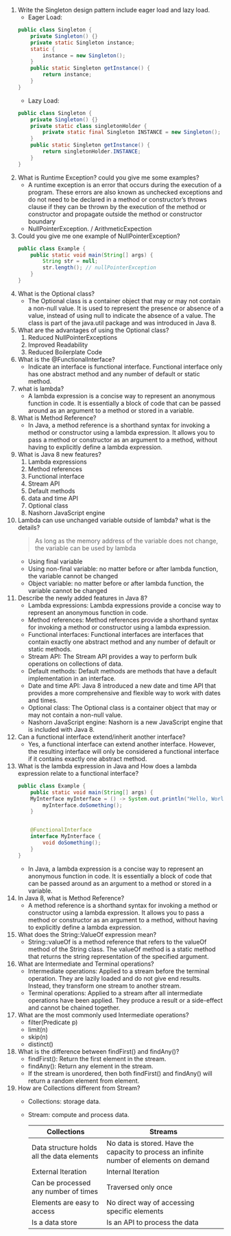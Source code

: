 1. Write the Singleton design pattern include eager load and lazy load.
    - Eager Load:
    ```java
    public class Singleton {
        private Singleton() {}
        private static Singleton instance;
        static {
            instance = new Singleton();
        }    
        public static Singleton getInstance() {
            return instance;
        }
    }
    ```
    - Lazy Load:
    ```java
    public class Singleton {
        private Singleton() {}
        private static class singletonHolder {
            private static final Singleton INSTANCE = new Singleton();
        }
        public static Singleton getInstance() {
            return singletonHolder.INSTANCE;
        }
    }
    ```
2. What is Runtime Exception? could you give me some examples?
   - A runtime exception is an error that occurs during the execution of a program. These errors are also known as unchecked exceptions and do not need to be declared in a method or constructor’s throws clause if they can be thrown by the execution of the method or constructor and propagate outside the method or constructor boundary
   - NullPointerException. / ArithmeticExpection
3. Could you give me one example of NullPointerException?
    ```java
    public class Example {
        public static void main(String[] args) {
            String str = null;
            str.length(); // nullPointerException
        }
    }
    ```
4. What is the Optional class?
   - The Optional class is a container object that may or may not contain a non-null value. It is used to represent the presence or absence of a value, instead of using null to indicate the absence of a value. The class is part of the java.util package and was introduced in Java 8.
5. What are the advantages of using the Optional class?
   1. Reduced NullPointerExceptions
   2. Improved Readability
   3. Reduced Boilerplate Code
6. What is the @FunctionalInterface?
   - Indicate an interface is functional interface. Functional interface only has one abstract method and any number of default or static method.
7. what is lambda?
   - A lambda expression is a concise way to represent an anonymous function in code. It is essentially a block of code that can be passed around as an argument to a method or stored in a variable.
8. What is Method Reference?
   - In Java, a method reference is a shorthand syntax for invoking a method or constructor using a lambda expression. It allows you to pass a method or constructor as an argument to a method, without having to explicitly define a lambda expression.
9. What is Java 8 new features?
   1. Lambda expressions
   2. Method references
   3. Functional interface
   4. Stream API
   5. Default methods
   6. data and time API
   7. Optional class
   8. Nashorn JavaScript engine
10. Lambda can use unchanged variable outside of lambda? what is the details?
    > As long as the memory address of the variable does not change, the variable can be used by lambda
    - Using final variable
    - Using non-final variable: no matter before or after lambda function, the variable cannot be changed
    - Object variable: no matter before or after lambda function, the variable cannot be changed
11. Describe the newly added features in Java 8?
    - Lambda expressions: Lambda expressions provide a concise way to represent an anonymous function in code.
    - Method references: Method references provide a shorthand syntax for invoking a method or constructor using a lambda expression.
    - Functional interfaces: Functional interfaces are interfaces that contain exactly one abstract method and any number of default or static methods.
    - Stream API: The Stream API provides a way to perform bulk operations on collections of data.
    - Default methods: Default methods are methods that have a default implementation in an interface.
    - Date and time API: Java 8 introduced a new date and time API that provides a more comprehensive and flexible way to work with dates and times.
    - Optional class: The Optional class is a container object that may or may not contain a non-null value.
    - Nashorn JavaScript engine: Nashorn is a new JavaScript engine that is included with Java 8.
12. Can a functional interface extend/inherit another interface?
    - Yes, a functional interface can extend another interface. However, the resulting interface will only be considered a functional interface if it contains exactly one abstract method.
13. What is the lambda expression in Java and How does a lambda expression relate
    to a functional interface?
    ```java
    public class Example {
        public static void main(String[] args) {
        MyInterface myInterface = () -> System.out.println("Hello, World!");
            myInterface.doSomething();
        }
    
    
        @FunctionalInterface
        interface MyInterface {
            void doSomething();
        }
    }
    ```
    - In Java, a lambda expression is a concise way to represent an anonymous function in code. It is essentially a block of code that can be passed around as an argument to a method or stored in a variable.
14. In Java 8, what is Method Reference?
    - A method reference is a shorthand syntax for invoking a method or constructor using a lambda expression. It allows you to pass a method or constructor as an argument to a method, without having to explicitly define a lambda expression.
15. What does the String::ValueOf expression mean?
    - String::valueOf is a method reference that refers to the valueOf method of the String class. The valueOf method is a static method that returns the string representation of the specified argument.
16. What are Intermediate and Terminal operations?
    - Intermediate operations: Applied to a stream before the terminal operation. They are lazily loaded and do not give end results. Instead, they transform one stream to another stream.
    - Terminal operations: Applied to a stream after all intermediate operations have been applied. They produce a result or a side-effect and cannot be chained together.
17. What are the most commonly used Intermediate operations?
    - filter(Predicate p)
    - limit(n)
    - skip(n)
    - distinct()
18. What is the difference between findFirst() and findAny()?
    - findFirst(): Return the first element in the stream.
    - findAny(): Return any element in the stream.
    - If the stream is unordered, then both findFirst() and findAny() will return a random element from element.
19. How are Collections different from Stream?
    - Collections: storage data.
    - Stream: compute and process data.
    
      | Collections                                | Streams                                                                                  |
      |--------------------------------------------|------------------------------------------------------------------------------------------|
      | Data structure holds all the data elements | No data is stored. Have the capacity to process an infinite number of elements on demand |
      | External Iteration                         | Internal Iteration                                                                       |
      | Can be processed any number of times       | Traversed only once                                                                      |
      | Elements are easy to access                | No direct way of accessing specific elements                                             |
      | Is a data store                            | Is an API to process the data                                                            |